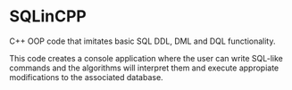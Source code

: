 # SQLinCPP
C++ OOP code that imitates basic SQL DDL, DML and DQL functionality.


This code creates a console application where the user can write SQL-like commands and the algorithms will interpret them and execute appropiate modifications to the associated database.
